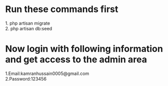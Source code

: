 <h1>Run these commands first</h1>
1. php artisan migrate<br>
2. php artisan db:seed
<h1>Now login with following information and get access to the admin area</h1>
1.<label>Email:</label>kamranhussain0005@gmail.com<br>
2.<label>Password:</label>123456
